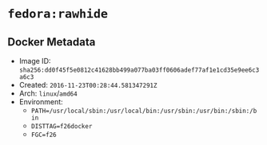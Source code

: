# `fedora:rawhide`

## Docker Metadata

- Image ID: `sha256:dd0f45f5e0812c41628bb499a077ba03ff0606adef77af1e1cd35e9ee6c3a6c3`
- Created: `2016-11-23T00:28:44.581347291Z`
- Arch: `linux`/`amd64`
- Environment:
  - `PATH=/usr/local/sbin:/usr/local/bin:/usr/sbin:/usr/bin:/sbin:/bin`
  - `DISTTAG=f26docker`
  - `FGC=f26`
